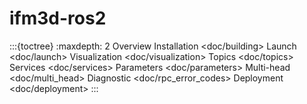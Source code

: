 # ifm3d-ros2
:::{toctree}
    :maxdepth: 2
Overview <README>
Installation <doc/building>
Launch <doc/launch>
Visualization <doc/visualization>
Topics <doc/topics>
Services <doc/services>
Parameters <doc/parameters>
Multi-head <doc/multi_head>
Diagnostic <doc/rpc_error_codes>
Deployment <doc/deployment>
:::